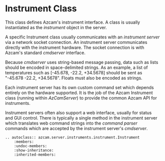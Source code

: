 # Instrument Class

This class defines Azcam's instrument interface. A class is usually instantiated as the *instrument* object 
in the server.

A specific Instrument class usually communicates with an *instrument server* via a network socket connection. 
An instrument server communicates directly with the instrument hardware. The socket connection is with 
Azcam's standard *cmdserver* interface.  

Because *cmdserver* uses string-based message passing, data such as lists should be encoded in 
space-delimited strings. As an example, a list of temperatures such as [-45.678, -22.2, +34.5678] 
should be sent as "-45.678 -22.2, +34.5678".  Floats must also be encoded as strings.

Each instrument server has its own custom command set which depends entirely on the hardware supported. 
It is the job of the Azcam Instrument class (running within *AzCamServer*) to provide the common Azcam 
API for instruments.

Instrument servers often also support a web interface, usually for status and GUI control. There is typically
a single method in the instrument server which translates web command strings into the *command parser* commands
which are accepted by the instrument server's *cmdserver*.

```eval_rst
.. autoclass:: azcam.server.instruments.instrument.Instrument
    :members:
    :undoc-members:
    :show-inheritance:
    :inherited-members:
```